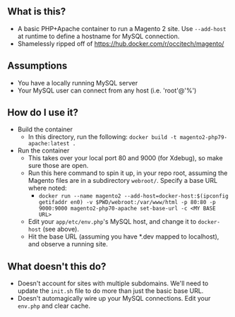 ## What is this?
- A basic PHP+Apache container to run a Magento 2 site. Use `--add-host` at runtime to define a hostname for MySQL connection.
- Shamelessly ripped off of https://hub.docker.com/r/occitech/magento/

## Assumptions
- You have a locally running MySQL server
- Your MySQL user can connect from any host (i.e. 'root'@'%')

## How do I use it?
- Build the container
  - In this directory, run the following: `docker build -t magento2-php79-apache:latest .`
- Run the container
  - This takes over your local port 80 and 9000 (for Xdebug), so make sure those are open.
  - Run this here command to spin it up, in your repo root, assuming the Magento files are in a subdirectory `webroot/`. Specify a base URL where noted:
    - `docker run --name magento2 --add-host=docker-host:$(ipconfig getifaddr en0) -v $PWD/webroot:/var/www/html -p 80:80 -p 9000:9000 magento2-php70-apache set-base-url -c <MY BASE URL>`
  - Edit your `app/etc/env.php`'s MySQL host, and change it to `docker-host` (see above).
  - Hit the base URL (assuming you have *.dev mapped to localhost), and observe a running site.

## What doesn't this do?
- Doesn't account for sites with multiple subdomains. We'll need to update the `init.sh` file to do more than just the basic base URL.
- Doesn't automagically wire up your MySQL connections. Edit your `env.php` and clear cache.
